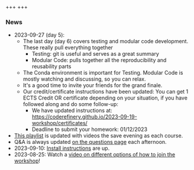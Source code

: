 +++
+++

### News

- 2023-09-27 (day 5):
  - The last day (day 6) covers testing and modular code development.  These really pull everything together
    - Testing: git is useful and serves as a great summary
    - Modular Code: pulls together all the reproducibility and reusability parts
  - The Conda environment is important for Testing.  Modular Code is mostly watching and discussing, so you can relax.
  - It's a good time to invite your friends for the grand finale.
  - Our credit/certificate instructions have been updated: You can get 1 ECTS Credit OR certificate depending on your situation, if you have followed along and do some follow-up:
    - We have updated instructions at: <https://coderefinery.github.io/2023-09-19-workshop/certificates/>
    - Deadline to submit your homework: 01/12/2023
- [This playlist](https://www.youtube.com/playlist?list=PLpLblYHCzJADyLxv8GRyxFiRJBhQ-G0NQ)
    is updated with videos the save evening as each course.
- Q&A is always updated [on the questions page](@/questions/_index.md)
  each afternoon.
- 2023-09-10: [Install instructions](https://coderefinery.github.io/installation/) are up.
- 2023-08-25: Watch a [video on different options of how to join the workshop](https://youtu.be/QUAZELOioUY)!
